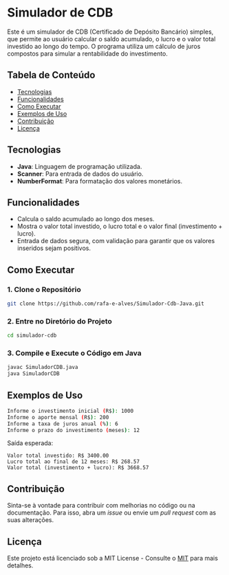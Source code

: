 # Simulador de CDB

Este é um simulador de CDB (Certificado de Depósito Bancário) simples, que permite ao usuário calcular o saldo acumulado, o lucro e o valor total investido ao longo do tempo. O programa utiliza um cálculo de juros compostos para simular a rentabilidade do investimento.

## Tabela de Conteúdo
- [Tecnologias](#tecnologias)
- [Funcionalidades](#funcionalidades)
- [Como Executar](#como-executar)
- [Exemplos de Uso](#exemplos-de-uso)
- [Contribuição](#contribuição)
- [Licença](#licença)

## Tecnologias

- **Java**: Linguagem de programação utilizada.
- **Scanner**: Para entrada de dados do usuário.
- **NumberFormat**: Para formatação dos valores monetários.

## Funcionalidades

- Calcula o saldo acumulado ao longo dos meses.
- Mostra o valor total investido, o lucro total e o valor final (investimento + lucro).
- Entrada de dados segura, com validação para garantir que os valores inseridos sejam positivos.

## Como Executar

### 1. Clone o Repositório

```sh
git clone https://github.com/rafa-e-alves/Simulador-Cdb-Java.git
```

### 2. Entre no Diretório do Projeto

```sh
cd simulador-cdb
```

### 3. Compile e Execute o Código em Java

```sh
javac SimuladorCDB.java
java SimuladorCDB
```

## Exemplos de Uso

```sh
Informe o investimento inicial (R$): 1000
Informe o aporte mensal (R$): 200
Informe a taxa de juros anual (%): 6
Informe o prazo do investimento (meses): 12
```

Saída esperada:

```
Valor total investido: R$ 3400.00
Lucro total ao final de 12 meses: R$ 268.57
Valor total (investimento + lucro): R$ 3668.57
```

## Contribuição

Sinta-se à vontade para contribuir com melhorias no código ou na documentação. Para isso, abra um *issue* ou envie um *pull request* com as suas alterações.

## Licença

Este projeto está licenciado sob a MIT License - Consulte o [MIT](https://opensource.org/license/MIT) para mais detalhes.

